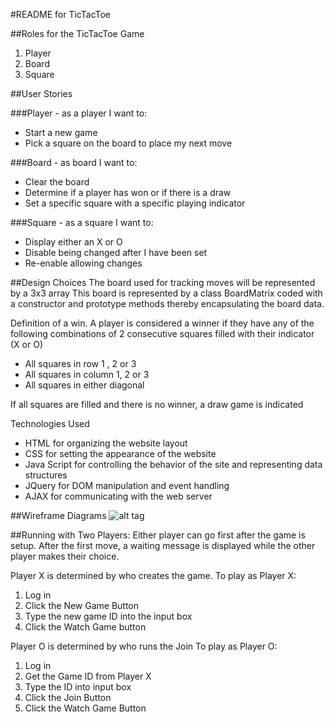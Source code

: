 #README for TicTacToe

##Roles for the TicTacToe Game

1. Player
1. Board
1. Square

##User Stories

###Player - as a player I want to:
* Start a new game
* Pick a square on the board to place my next move

###Board - as board I want to:
* Clear the board
* Determine if a player has won or if there is a draw
* Set a specific square with a specific playing indicator


###Square - as a square I want to:
* Display either an X or O
* Disable being changed after I have been set
* Re-enable allowing changes


##Design Choices
The board used for tracking moves will be represented by a 3x3 array
This board is represented by a class BoardMatrix coded with a constructor and prototype methods thereby encapsulating the board data.

Definition of a win.   A player is considered a winner if they have any of the following combinations of 2 consecutive squares filled with their indicator (X or O)
* All squares in row 1 , 2 or 3
* All squares in column 1, 2 or 3
* All squares in either diagonal

If all squares are filled and there is no winner,  a draw game is indicated


Technologies Used
* HTML for organizing the website layout
* CSS for setting the appearance of the website
* Java Script for controlling the behavior of the site and representing data structures
* JQuery for DOM manipulation and event handling
* AJAX for communicating with the web server

##Wireframe Diagrams
![alt tag](https://raw.github.com/mkutter72/TicTacToe/gh-pages/WireFrame1.jpg)




##Running with Two Players:
Either player can go first after the game is setup.  After the first move, a waiting message is displayed while the other player makes their choice.

Player X is determined by who creates the game.
To play as Player X:
1. Log in
1. Click the New Game Button
1. Type the new game ID into the input box
1. Click the Watch Game button

Player O is determined by who runs the Join
To play as Player O:
1. Log in
1. Get the Game ID from Player X
1. Type the ID into input box
1. Click the Join Button
1. Click the Watch Game Button


